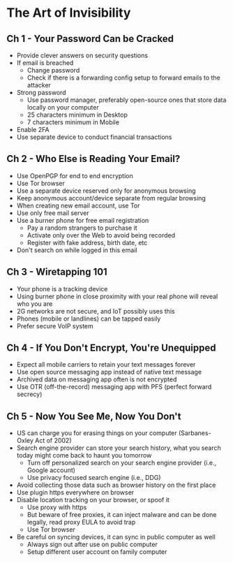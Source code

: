 # The Art of Invisibility

## Ch 1 - Your Password Can be Cracked

* Provide clever answers on security questions
* If email is breached
  * Change password
  * Check if there is a forwarding config setup to forward emails to the attacker
* Strong password
  * Use password manager, preferably open-source ones that store data locally on your computer
  * 25 characters minimum in Desktop
  * 7 characters minimum in Mobile
* Enable 2FA
* Use separate device to conduct financial transactions

## Ch 2 - Who Else is Reading Your Email? 

* Use OpenPGP for end to end encryption
* Use Tor browser
* Use a separate device reserved only for anonymous browsing
* Keep anonymous account/device separate from regular browsing
* When creating new email account, use Tor
* Use only free mail server
* Use a burner phone for free email registration
  * Pay a random strangers to purchase it
  * Activate only over the Web to avoid being recorded
  * Register with fake address, birth date, etc
* Don't search on while logged in this email 

## Ch 3 - Wiretapping 101

* Your phone is a tracking device
* Using burner phone in close proximity with your real phone will reveal who you are
* 2G networks are not secure, and IoT possibly uses this
* Phones (mobile or landlines) can be tapped easily
* Prefer secure VoIP system

## Ch 4 - If You Don't Encrypt, You're Unequipped

* Expect all mobile carriers to retain your text messages forever
* Use open source messaging app instead of native text message
* Archived data on messaging app often is not encrypted
* Use OTR (off-the-record) messaging app with PFS (perfect forward secrecy)

## Ch 5 - Now You See Me, Now You Don't

* US can charge you for erasing things on your computer (Sarbanes-Oxley Act of 2002)
* Search engine provider can store your search history, what you search today might come back to haunt you tomorrow
  * Turn off personalized search on your search engine provider (i.e., Google account)
  * Use privacy focused search engine (i.e., DDG)
* Avoid collecting those data such as browser history on the first place
* Use plugin https everywhere on browser
* Disable location tracking on your browser, or spoof it
  * Use proxy with https
  * But beware of free proxies, it can inject malware and can be done legally, read proxy EULA to avoid trap
  * Use Tor browser
* Be careful on syncing devices, it can sync in public computer as well
  * Always sign out after use on public computer
  * Setup different user account on family computer
